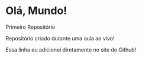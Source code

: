 # Olá, Mundo!
 Primeiro Repositório

 Repositório criado durante uma aula ao vivo!

 Essa linha eu adicionei diretamente no site do Github!